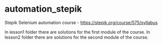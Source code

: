# automation_stepik
Stepik Selenium automation course - https://stepik.org/course/575/syllabus

In lesson1 folder there are solutions for the first module of the course.
In lesson2 folder there are solutions for the second module of the course.
